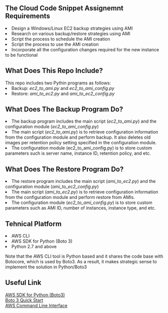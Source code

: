 <h2>The Cloud Code Snippet Assignemnt Requirements</h2> 
<li>Design a Windows/Linux EC2 backup strategies using AMI</li>
<li>Research on various backup/restore strategies using AMI</li>
<li>Script the process to schedule the AMI creation</li>
<li>Script the process to use the AMI creation</li>
<li>Incorporate all the configuration changes required for the new instance to be functional</li>

<h2>What Does This Repo Include?</h2>
This repo includes two Pythin programs as follows: 
<li>Backup: <i>ec2_to_ami.py</i> and <i>ec2_to_ami_config.py</i></li>
<li>Restore: <i>ami_to_ec2.py</i> and <i>ami_to_ec2_config.py</i></li>

<h2>What Does The Backup Program Do?</h2>
<li>The backup program includes the main script (<i>ec2_to_ami.py</i>) and the configuration module (<i>ec2_to_ami_config.py</i>)</li>
<li>The main script (<i>ec2_to_ami.py</i>) is to retrieve configuration information from the configuration module and perform backup. It also deletes old images per retention policy setting specified in the configuration module.</li>
<li>The configuration module (ec2_to_ami_config.py) is to store custom parameters such is server name, instance ID, retention policy, and etc.</li>

<h2>What Does The Restore Program Do?</h2>
<li>The restore program includes the main script (<i>ami_to_ec2.py</i>) and the configuration module (<i>ami_to_ec2_config.py</i>)</li>
<li>The main script (<i>ami_to_ec2.py</i>) is to retrieve configuration information from the configuration module and perform restore from AMIs.</li>
<li>The configuration module (<i>ec2_to_ami_config.py</i>) is to store custom parameters such as AMI ID, number of instances, instance type, and etc.</li>

<h2>Tehnical Platform</h2>
<li>AWS CLI</li>
<li>AWS SDK for Python (Boto 3)
<li>Python 2.7 and above</li>

Note that the AWS CLI tool is Python based and it shares the code base with Botocore, which is used by Boto3. As a result, it makes strategic sense to implement the solution in Python/Boto3
<h2>Useful Link</h2>

<a href="https://aws.amazon.com/sdk-for-python/">AWS SDK for Python (Boto3)</a>
<br>
<a href="https://boto3.readthedocs.io/en/latest/guide/quickstart.html">Boto 3 Quick Start</a>
<br>
<a href="https://aws.amazon.com/cli/">AWS Command Line Interface</a>
